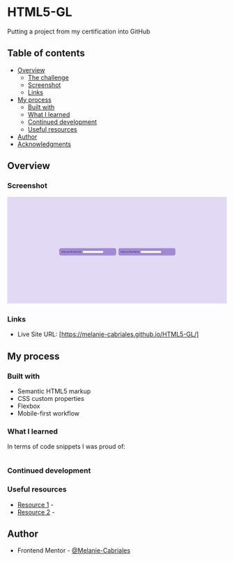 # HTML5-GL
Putting a project from my certification into GitHub

## Table of contents

- [Overview](#overview)
  - [The challenge](#the-challenge)
  - [Screenshot](#screenshot)
  - [Links](#links)
- [My process](#my-process)
  - [Built with](#built-with)
  - [What I learned](#what-i-learned)
  - [Continued development](#continued-development)
  - [Useful resources](#useful-resources)
- [Author](#author)
- [Acknowledgments](#acknowledgments)

## Overview

### Screenshot

![](/Local-Storage-GL.png)

### Links
- Live Site URL: [https://melanie-cabriales.github.io/HTML5-GL/]

## My process

### Built with

- Semantic HTML5 markup
- CSS custom properties
- Flexbox
- Mobile-first workflow

### What I learned



In terms of code snippets I was proud of:

```
```

<!-- If you want more help with writing markdown, we'd recommend checking out [The Markdown Guide](https://www.markdownguide.org/) to learn more. -->


### Continued development

<!-- Use this section to outline areas that you want to continue focusing on in future projects. These could be concepts you're still not completely comfortable with or techniques you found useful that you want to refine and perfect. -->

 

### Useful resources

- [Resource 1]() - 
- [Resource 2]() - 

## Author

- Frontend Mentor - [@Melanie-Cabriales](https://www.frontendmentor.io/profile/Melanie-Cabriales)

